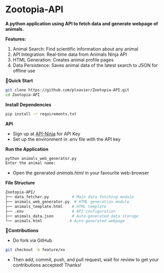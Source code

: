 # Zootopia-API

**A python application using API to fetch data and generate webpage of animals.** 

**Features:**
1. Animal Search: Find scientific information about any animal
2. API Integration: Real-time data from Animals Ninja API
3. HTML Generation: Creates animal profile pages
4. Data Persistence: Saves animal data of the latest search to JSON for offline use


🚀**Quick Start**
```bash
git clone https://github.com/plxavier/Zootopia-API.git
cd Zootopia-API
```
**Install Dependencies**
```bash
pip install -r requirements.txt
```

**API**
- Sign up at [API-Ninja](https://api-ninjas.com/) for API Key
- Set up the environment in .env file with the API key

**Run the Application**
```bash
python animals_web_generator.py
Enter the animal name:
```
- Open the generated _animals.html_ in your favourite web-browser

**File Structure**
```bash
Zootopia-API/
├── data_fetcher.py          # Main data fetching module
├── animals_web_generator.py  # HTML generation module  
├── animals_template.html    # HTML template
├── .env                     # API configuration
├── animals_data.json        # Auto-generated data storage
└── animals.html            # Auto-generated webpage
```

🚦****Contributions****

- Do fork via GitHub
```bash
git checkout -b feature/xx
```
- Then add, commit, push, and pull request, wait for review to get your contributions accepted!
Thanks!


